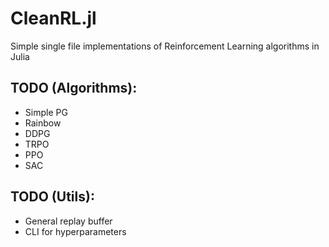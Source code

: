 # CleanRL.jl
Simple single file implementations of Reinforcement Learning algorithms in Julia


## TODO (Algorithms):
* Simple PG
* Rainbow
* DDPG
* TRPO
* PPO
* SAC

## TODO (Utils):
* General replay buffer
* CLI for hyperparameters
